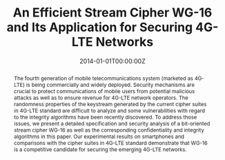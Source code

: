 ---
title: "An Efficient Stream Cipher WG-16 and Its Application for Securing 4G-LTE Networks"
authors:
- admin
- Teng Wu
- Guang Gong

date: "2014-01-01T00:00:00Z"
doi: "10.4028/www.scientific.net/AMM.490-491.1436"

# Publication type.
# Legend: 0 = Uncategorized; 1 = Conference paper; 2 = Journal article;
# 3 = Preprint / Working Paper; 4 = Report; 5 = Book; 6 = Book section;
# 7 = Thesis; 8 = Patent
publication_types: ["2"]

# Publication name and optional abbreviated publication name.
publication: "Applied Mechanics and Materials, 490-491"
publication_short: ""

abstract: The fourth generation of mobile telecommunications system (marketed as 4G-LTE) is being commercially and widely deployed. Security mechanisms are crucial to protect communications of mobile users from potential malicious attacks as well as to ensure revenue for 4G-LTE network operators. The randomness properties of the keystream generated by the current cipher suites in 4G-LTE standard are difficult to analyze and some vulnerabilities with regard to the integrity algorithms have been recently discovered. To address those issues, we present a detailed specification and security analysis of a bit-oriented stream cipher WG-16 as well as the corresponding confidentiality and integrity algorithms in this paper. Our experimental results on smartphones and comparisons with the cipher suites in 4G-LTE standard demonstrate that WG-16 is a competitive candidate for securing the emerging 4G-LTE networks.
---